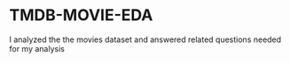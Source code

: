 # TMDB-MOVIE-EDA

I analyzed the the movies dataset and answered related questions needed for my analysis
